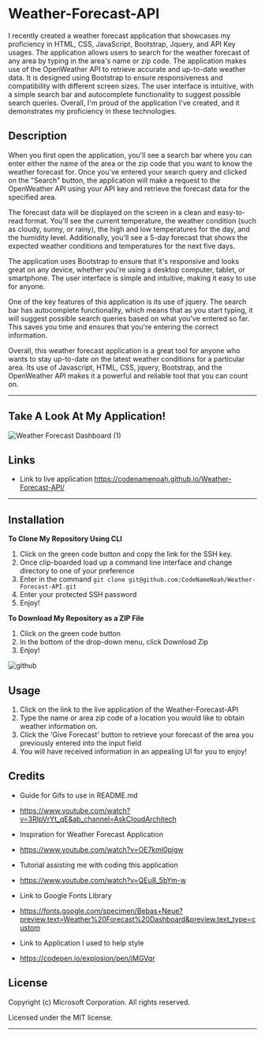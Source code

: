 # Weather-Forecast-API

I recently created a weather forecast application that showcases my proficiency in HTML, CSS, JavaScript, Bootstrap, Jquery, and API Key usages. The application allows users to search for the weather forecast of any area by typing in the area's name or zip code. The application makes use of the OpenWeather API to retrieve accurate and up-to-date weather data. It is designed using Bootstrap to ensure responsiveness and compatibility with different screen sizes. The user interface is intuitive, with a simple search bar and autocomplete functionality to suggest possible search queries. Overall, I'm proud of the application I've created, and it demonstrates my proficiency in these technologies.

## Description

When you first open the application, you'll see a search bar where you can enter either the name of the area or the zip code that you want to know the weather forecast for. Once you've entered your search query and clicked on the "Search" button, the application will make a request to the OpenWeather API using your API key and retrieve the forecast data for the specified area.

The forecast data will be displayed on the screen in a clean and easy-to-read format. You'll see the current temperature, the weather condition (such as cloudy, sunny, or rainy), the high and low temperatures for the day, and the humidity level. Additionally, you'll see a 5-day forecast that shows the expected weather conditions and temperatures for the next five days.

The application uses Bootstrap to ensure that it's responsive and looks great on any device, whether you're using a desktop computer, tablet, or smartphone. The user interface is simple and intuitive, making it easy to use for anyone.

One of the key features of this application is its use of jquery. The search bar has autocomplete functionality, which means that as you start typing, it will suggest possible search queries based on what you've entered so far. This saves you time and ensures that you're entering the correct information.

Overall, this weather forecast application is a great tool for anyone who wants to stay up-to-date on the latest weather conditions for a particular area. Its use of Javascript, HTML, CSS, jquery, Bootstrap, and the OpenWeather API makes it a powerful and reliable tool that you can count on.

---

## Take A Look At My Application!

![Weather Forecast Dashboard (1)](https://user-images.githubusercontent.com/127361736/231061906-69be0437-0d22-4175-b028-191ecadce0ce.gif)

## Links

- Link to live application https://codenamenoah.github.io/Weather-Forecast-API/

---

## Installation

**To Clone My Repository Using CLI**

1. Click on the green code button and copy the link for the SSH key.
2. Once clip-boarded load up a command line interface and change directory to one of your preference
3. Enter in the command `git clone git@github.com:CodeNameNoah/Weather-Forecast-API.git`
4. Enter your protected SSH password
5. Enjoy!

**To Download My Repository as a ZIP File**

1. Click on the green code button
2. In the bottom of the drop-down menu, click Download Zip
3. Enjoy!

![github](https://user-images.githubusercontent.com/127361736/227422005-d28a9020-e331-4098-976b-df9c1e545bb4.png)

## Usage

1. Click on the link to the live application of the Weather-Forecast-API
2. Type the name or area zip code of a location you would like to obtain weather information on.
3. Click the 'Give Forecast' button to retrieve your forecast of the area you previously entered into the input field
4. You will have received information in an appealing UI for you to enjoy!

## Credits

- Guide for Gifs to use in README.md

* https://www.youtube.com/watch?v=3RlpVrYt_qE&ab_channel=AskCloudArchitech

- Inspiration for Weather Forecast Application

* https://www.youtube.com/watch?v=OE7kml0pigw

- Tutorial assisting me with coding this application

* https://www.youtube.com/watch?v=QEu8_5bYm-w

- Link to Google Fonts Library

* https://fonts.google.com/specimen/Bebas+Neue?preview.text=Weather%20Forecast%20Dashboard&preview.text_type=custom

- Link to Application I used to help style

* https://codepen.io/explosion/pen/jMGVqr

## License

Copyright (c) Microsoft Corporation. All rights reserved.

Licensed under the MIT license.

---
